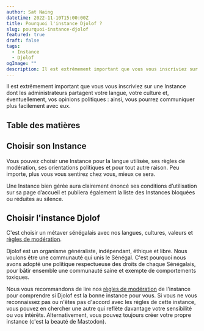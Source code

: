 ```yaml
---
author: Sat Naing
datetime: 2022-11-10T15:00:00Z
title: Pourquoi l'instance Djolof ?
slug: pourquoi-instance-djolof
featured: true
draft: false
tags:
  - Instance
  - Djolof
ogImage: ""
description: Il est extrêmement important que vous vous inscriviez sur une Instance dont les administrateurs partagent vos valeurs.
---
```


Il est extrêmement important que vous vous inscriviez sur une Instance dont les administrateurs partagent votre langue, votre culture et, éventuellement, vos opinions politiques : ainsi, vous pourrez communiquer plus facilement avec eux.

## Table des matières

## Choisir son Instance

Vous pouvez choisir une Instance pour la langue utilisée, ses règles de modération, ses orientations politiques et pour tout autre raison. Peu importe, plus vous vous sentirez chez vous, mieux ce sera.

Une Instance bien gérée aura clairement énoncé ses conditions d’utilisation sur sa page d’accueil et publiera également la liste des Instances bloquées ou réduites au silence.

## Choisir l'instance Djolof

C'est choisir un métaver sénégalais avec nos langues, cultures, valeurs et [règles de modération](/#).

Djolof est un organisme généraliste, indépendant, éthique et libre. Nous voulons être une communauté qui unis le Sénégal. C'est pourquoi nous avons adopté une politique respectueuse des droits de chaque Sénégalais, pour bâtir ensemble une communauté saine et exempte de comportements toxiques.

Nous vous recommandons de lire nos [règles de modération](/#) de l'instance pour comprendre si Djolof est la bonne instance pour vous. Si vous ne vous reconnaissez pas ou n'êtes pas d'accord avec les règles de cette instance, vous pouvez en chercher une autre qui reflète davantage votre sensibilité ou vos intérêts. Alternativement, vous pouvez toujours créer votre propre instance (c'est la beauté de Mastodon).
